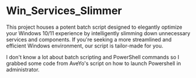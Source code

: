 # Win_Services_Slimmer
This project houses a potent batch script designed to elegantly optimize your Windows 10/11 experience by intelligently slimming down unnecessary services and components. If you're seeking a more streamlined and efficient Windows environment, our script is tailor-made for you.

I don't know a lot about batch scripting and PowerShell commands so I grabbed some code from AveYo's script on how to launch Powershell in administrator. 
